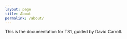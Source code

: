 ```yaml
---
layout: page
title: About
permalink: /about/
---
```


This is the documentation for TS1, guided by David Carroll.